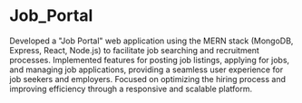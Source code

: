 # Job_Portal
Developed a "Job Portal" web application using the MERN stack (MongoDB, Express, React, Node.js) to facilitate job searching and recruitment processes.
Implemented features for posting job listings, applying for jobs, and managing job applications, providing a seamless user experience for job seekers and employers.
Focused on optimizing the hiring process and improving efficiency through a responsive and scalable platform.
